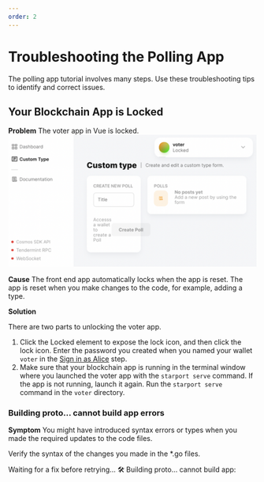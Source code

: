 ```yaml
---
order: 2
---
```


# Troubleshooting the Polling App

The polling app tutorial involves many steps. Use these troubleshooting tips to identify and correct issues.

## Your Blockchain App is Locked

**Problem** The voter app in Vue is locked. ![voter locked screenshot](./voter-locked.png)

**Cause** The front end app automatically locks when the app is reset. The app is reset when you make changes to the code, for example, adding a type.

**Solution**

There are two parts to unlocking the voter app.

1. Click the Locked element to expose the lock icon, and then click the lock icon. Enter the password you created when you named your wallet `voter` in the [Sign in as Alice](./voter/#sign-in-as-alice) step.
2. Make sure that your blockchain app is running in the terminal window where you launched the voter app with the `starport serve` command. If the app is not running, launch it again. Run the `starport serve` command in the `voter` directory.

### Building proto... cannot build app errors

**Symptom** You might have introduced syntax errors or types when you made the required updates to the code files.

Verify the syntax of the changes you made in the *.go files.

Waiting for a fix before retrying... 🛠️ Building proto... cannot build app:
